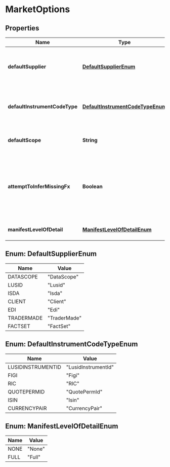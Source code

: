 

# MarketOptions

## Properties

Name | Type | Description | Notes
------------ | ------------- | ------------- | -------------
**defaultSupplier** | [**DefaultSupplierEnum**](#DefaultSupplierEnum) | The available values are: DataScope, Lusid, Isda, Client, Edi, TraderMade, FactSet |  [optional]
**defaultInstrumentCodeType** | [**DefaultInstrumentCodeTypeEnum**](#DefaultInstrumentCodeTypeEnum) | The available values are: LusidInstrumentId, Figi, RIC, QuotePermId, Isin, CurrencyPair |  [optional]
**defaultScope** | **String** | For default rules, which scope should data be searched for in |  [optional]
**attemptToInferMissingFx** | **Boolean** | if true will calculate a missing Fx pair (e.g. THBJPY) from the inverse JPYTHB or from standardised pairs against USD, e.g. THBUSD and JPYUSD |  [optional]
**manifestLevelOfDetail** | [**ManifestLevelOfDetailEnum**](#ManifestLevelOfDetailEnum) | The available values are: None, Full |  [optional]



## Enum: DefaultSupplierEnum

Name | Value
---- | -----
DATASCOPE | &quot;DataScope&quot;
LUSID | &quot;Lusid&quot;
ISDA | &quot;Isda&quot;
CLIENT | &quot;Client&quot;
EDI | &quot;Edi&quot;
TRADERMADE | &quot;TraderMade&quot;
FACTSET | &quot;FactSet&quot;



## Enum: DefaultInstrumentCodeTypeEnum

Name | Value
---- | -----
LUSIDINSTRUMENTID | &quot;LusidInstrumentId&quot;
FIGI | &quot;Figi&quot;
RIC | &quot;RIC&quot;
QUOTEPERMID | &quot;QuotePermId&quot;
ISIN | &quot;Isin&quot;
CURRENCYPAIR | &quot;CurrencyPair&quot;



## Enum: ManifestLevelOfDetailEnum

Name | Value
---- | -----
NONE | &quot;None&quot;
FULL | &quot;Full&quot;



